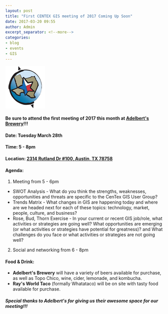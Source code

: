 ```yaml
---
layout: post
title: "First CENTEX GIS meeting of 2017 Coming Up Soon"
date: 2017-03-20 09:55
author: Admin
excerpt_separator: <!--more-->
categories:
- blog
- events
- GIS
---
```

![centex gis](/assets/img/blog/centex.png) 
#### Be sure to attend the first meeting of 2017 this month at [Adelbert's Brewery](http://adelbertsbeer.com/)!!!

#### Date: Tuesday March 28th

#### Time: 5 - 8pm

#### Location: [2314 Rutland Dr #100, Austin, TX 78758](https://www.google.com/maps/place/Adelbert's+Brewery/@30.3825245,-97.720531,18z/data=!3m1!4b1!4m5!3m4!1s0x0:0x174d20f18188c72a!8m2!3d30.382525!4d-97.71988?hl=en)
<!--more-->

#### Agenda:
1. Meeting from 5 - 6pm
  * SWOT Analysis - What do you think the strengths, weaknesses, opportunities and threats are specific to the CenTex GIS User Group?
  * Trends Matrix - What changes in GIS are happening today and where are we headed next for each of these topics: technology, market, people, culture, and business?
  * Rose, Bud, Thorn Exercise - In your current or recent GIS job/role, what activities or strategies are going well? What opportunities are emerging (or what activities or strategies have potential for greatness)? and What challenges do you face or what activities or strategies are not going well?
2. Social and networking from 6 - 8pm

#### Food & Drink:
+ **Adelbert's Brewery** will have a variety of beers available for purchase, as well as Topo Chico, wine, cider, lemonade, and kombucha.
+ **Ray's World Taco** (formally Whatataco) will be on site with tasty food available for purchase. 



#### *Special thanks to Adelbert's for giving us their awesome space for our meeting!!!*

